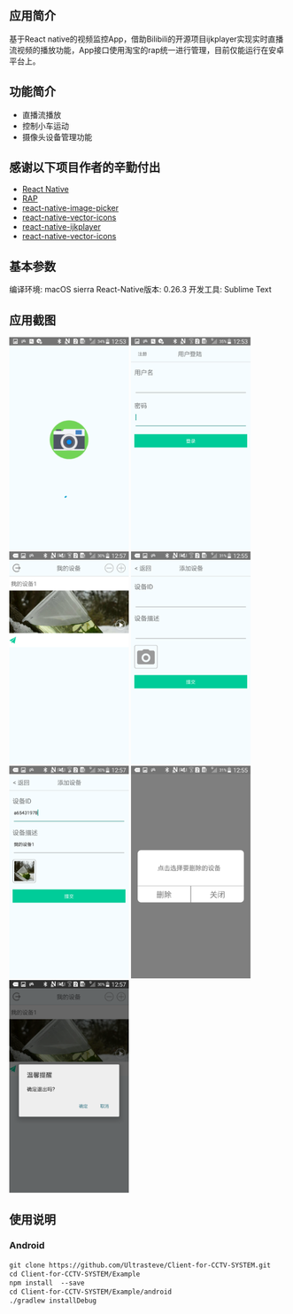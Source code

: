 <h2>应用简介</h2>  
基于React native的视频监控App，借助Bilibili的开源项目ijkplayer实现实时直播流视频的播放功能，App接口使用淘宝的rap统一进行管理，目前仅能运行在安卓平台上。  
<h2>功能简介</h2>  
<ul>
    <li>直播流播放</li>
    <li>控制小车运动</li>
    <li>摄像头设备管理功能</li>
</ul>
<h2>感谢以下项目作者的辛勤付出</h2>  
<ul>
<li><a href="https://github.com/facebook/react-native">React Native</a> </li> 
<li><a href="http://rapapi.org/org/index.do">RAP</a> </li> 
<li><a href="https://github.com/react-community/react-native-image-picker">react-native-image-picker</a> </li> 
<li><a href="https://github.com/oblador/react-native-vector-icons">react-native-vector-icons</a> </li> 
<li><a href="https://github.com/king6cong/react-native-ijkplayer">react-native-ijkplayer</a> </li> 
<li><a href="https://github.com/oblador/react-native-vector-icons">react-native-vector-icons</a> </li> 
</ul>
<h2>基本参数</h2>  
编译环境: macOS sierra  
React-Native版本: 0.26.3  
开发工具: Sublime Text  
<h2>应用截图</h2>  
<img width="216" height="384" style="display: inline-block;" src="./img/splashView.png" />
<img width="216" height="384" style="display: inline-block;" src="./img/login.png" />
<img width="216" height="384" style="display: inline-block;" src="./img/InsPage.png" />
<img width="216" height="384" style="display: inline-block;" src="./img/addIns.png" />
<img width="216" height="384" style="display: inline-block;" src="./img/onaddIns.png" />
<img width="216" height="384" style="display: inline-block;" src="./img/deleteIns.png" />
<img width="216" height="384" style="display: inline-block;" src="./img/logout.png" />  
<h2>使用说明</h2>  
<h3>Android</h3>

    git clone https://github.com/Ultrasteve/Client-for-CCTV-SYSTEM.git
    cd Client-for-CCTV-SYSTEM/Example
    npm install  --save
    cd Client-for-CCTV-SYSTEM/Example/android
    ./gradlew installDebug
